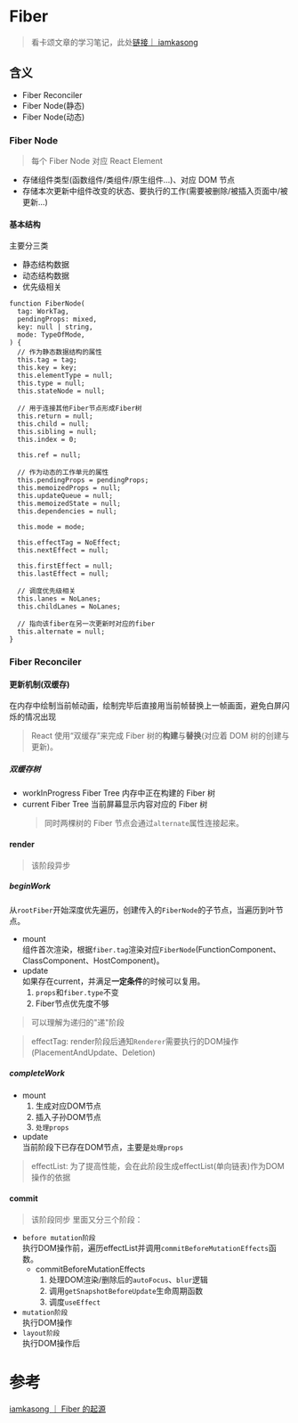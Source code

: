# Fiber

> 看卡颂文章的学习笔记，此处[链接｜ iamkasong](https://react.iamkasong.com/)

## 含义

- Fiber Reconciler
- Fiber Node(静态)
- Fiber Node(动态)

### Fiber Node

> 每个 Fiber Node 对应 React Element

- 存储组件类型(函数组件/类组件/原生组件...)、对应 DOM 节点
- 存储本次更新中组件改变的状态、要执行的工作(需要被删除/被插入页面中/被更新...)

#### 基本结构

主要分三类

- 静态结构数据
- 动态结构数据
- 优先级相关

```
function FiberNode(
  tag: WorkTag,
  pendingProps: mixed,
  key: null | string,
  mode: TypeOfMode,
) {
  // 作为静态数据结构的属性
  this.tag = tag;
  this.key = key;
  this.elementType = null;
  this.type = null;
  this.stateNode = null;

  // 用于连接其他Fiber节点形成Fiber树
  this.return = null;
  this.child = null;
  this.sibling = null;
  this.index = 0;

  this.ref = null;

  // 作为动态的工作单元的属性
  this.pendingProps = pendingProps;
  this.memoizedProps = null;
  this.updateQueue = null;
  this.memoizedState = null;
  this.dependencies = null;

  this.mode = mode;

  this.effectTag = NoEffect;
  this.nextEffect = null;

  this.firstEffect = null;
  this.lastEffect = null;

  // 调度优先级相关
  this.lanes = NoLanes;
  this.childLanes = NoLanes;

  // 指向该fiber在另一次更新时对应的fiber
  this.alternate = null;
}
```

### Fiber Reconciler

#### 更新机制(双缓存)

在内存中绘制当前帧动画，绘制完毕后直接用当前帧替换上一帧画面，避免白屏闪烁的情况出现

> React 使用“双缓存”来完成 Fiber 树的**构建**与**替换**(对应着 DOM 树的创建与更新)。

##### 双缓存树

- workInProgress Fiber Tree
  内存中正在构建的 Fiber 树
- current Fiber Tree
  当前屏幕显示内容对应的 Fiber 树
  > 同时两棵树的 Fiber 节点会通过`alternate`属性连接起来。

#### render
> 该阶段异步
##### beginWork
从`rootFiber`开始深度优先遍历，创建传入的`FiberNode`的子节点，当遍历到叶节点。
- mount    
组件首次渲染，根据`fiber.tag`渲染对应`FiberNode`(FunctionComponent、ClassComponent、HostComponent)。
- update    
如果存在current，并满足**一定条件**的时候可以复用。
  1. `props`和`fiber.type`不变
  2. Fiber节点优先度不够
> 可以理解为递归的"递"阶段    

> effectTag: render阶段后通知`Renderer`需要执行的DOM操作(PlacementAndUpdate、Deletion)
##### completeWork
- mount    
  1. 生成对应DOM节点
  2. 插入子孙DOM节点
  3. `处理props`
- update   
当前阶段下已存在DOM节点，主要是`处理props`
> effectList: 为了提高性能，会在此阶段生成effectList(单向链表)作为DOM操作的依据

#### commit
> 该阶段同步
里面又分三个阶段：
- `before mutation阶段`     
执行DOM操作前，遍历effectList并调用`commitBeforeMutationEffects`函数。
  - commitBeforeMutationEffects
    1. 处理DOM渲染/删除后的`autoFocus`、`blur`逻辑
    2. 调用`getSnapshotBeforeUpdate`生命周期函数
    3. 调度`useEffect`
- `mutation阶段`   
执行DOM操作
- `layout阶段`    
执行DOM操作后

# 参考

[iamkasong ｜ Fiber 的起源](https://react.iamkasong.com/process/fiber.html#fiber%E7%9A%84%E8%B5%B7%E6%BA%90)
